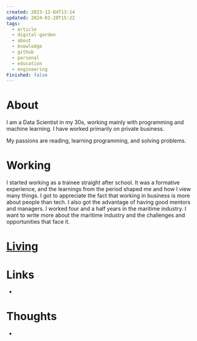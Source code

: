 ```yaml
---
created: 2023-12-04T13:14
updated: 2024-01-28T15:22
tags:
  - article
  - digital-garden
  - about
  - knowledge
  - github
  - personal
  - education
  - engineering
Finished: false
---
```

# About
I am a Data Scientist in my 30s, working mainly with programming and machine learning. I have worked primarily on private business. 

My passions are reading, learning programming, and solving problems. 



# Working
I started working as a trainee straight after school. It was a formative experience, and the learnings from the period shaped me and how I view many things. I got to appreciate the fact that working in business is more about people than tech. I also got the advantage of having good mentors and managers. I worked four and a half years in the maritime industry. I want to write more about the maritime industry and the challenges and opportunities that face it. 

# [Living](../Living/Living.md)


# Links
- 

# Thoughts 
- 


